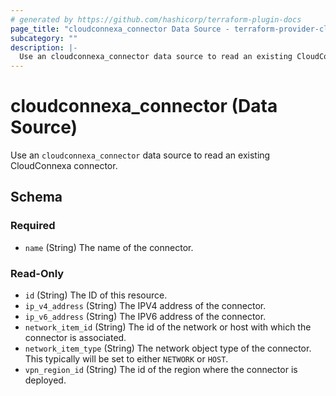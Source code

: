 ```yaml
---
# generated by https://github.com/hashicorp/terraform-plugin-docs
page_title: "cloudconnexa_connector Data Source - terraform-provider-cloudconnexa"
subcategory: ""
description: |-
  Use an cloudconnexa_connector data source to read an existing CloudConnexa connector.
---
```


# cloudconnexa_connector (Data Source)

Use an `cloudconnexa_connector` data source to read an existing CloudConnexa connector.



<!-- schema generated by tfplugindocs -->
## Schema

### Required

- `name` (String) The name of the connector.

### Read-Only

- `id` (String) The ID of this resource.
- `ip_v4_address` (String) The IPV4 address of the connector.
- `ip_v6_address` (String) The IPV6 address of the connector.
- `network_item_id` (String) The id of the network or host with which the connector is associated.
- `network_item_type` (String) The network object type of the connector. This typically will be set to either `NETWORK` or `HOST`.
- `vpn_region_id` (String) The id of the region where the connector is deployed.


